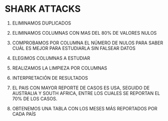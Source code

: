 # SHARK ATTACKS

1. ELIMINAMOS DUPLICADOS

2. ELIMINAMOS COLUMNAS CON MAS DEL 80% DE VALORES NULOS

3. COMPROBAMOS POR COLUMNA EL NÚMERO DE NULOS PARA SABER CUÁL ES MEJOR PARA ESTUDIARLA SIN FALSEAR DATOS

4. ELEGIMOS COLUMNAS A ESTUDIAR

5. REALIZAMOS LA LIMPIEZA POR COLUMNAS

6. INTERPRETACIÓN DE RESULTADOS

7. EL PAIS CON MAYOR REPORTE DE CASOS ES USA, SEGUIDO DE AUSTRALIA Y SOUTH AFRICA, ENTRE LOS CUALES SE REPORTAN EL 70% DE LOS CASOS.

8. OBTENEMOS UNA TABLA CON LOS MESES MÁS REPORTADOS POR CADA PAÍS



